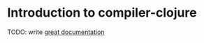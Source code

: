 # Introduction to compiler-clojure

TODO: write [great documentation](http://jacobian.org/writing/what-to-write/)
